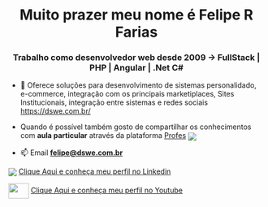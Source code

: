 <h1 align="center">Muito prazer meu nome é Felipe R Farias</h1>
<h3 align="center">Trabalho como desenvolvedor web desde 2009 -> FullStack | PHP | Angular | .Net C#</h3>

- 🔭  Oferece soluções para desenvolvimento de sistemas personalidado, e-commerce, integração com os principais marketiplaces, Sites Institucionais, integração entre sistemas e redes sociais [https://dswe.com.br/
](https://www.dswe.com.br/)
- Quando é possível também gosto de compartilhar os conhecimentos com **aula particular** através da plataforma  <a href="https://profes.com.br/felipe.farias" target="_blank">Profes</a>
<a href="https://profes.com.br/felipe.farias" target="_blank"><img align="center" src="https://cdn.profes.com.br/images/logo/logotipo_profes.webp" /></a>

- 📫 Email **felipe@dswe.com.br**

<img align="center" src="https://static.licdn.com/sc/h/8s162nmbcnfkg7a0k8nq9wwqo" /> <a href="https://www.linkedin.com/in/desenvolvedor" target="_blank">Clique Aqui e conheça meu perfil no Linkedin</a>

<img align="center" src="https://raw.githubusercontent.com/rahuldkjain/github-profile-readme-generator/master/src/images/icons/Social/youtube.svg" height="30" width="40" />  <a href="https://www.youtube.com/@FelipeRodriguesFariasDev" target="_blank">Clique Aqui e conheça meu perfil no Youtube</a>




